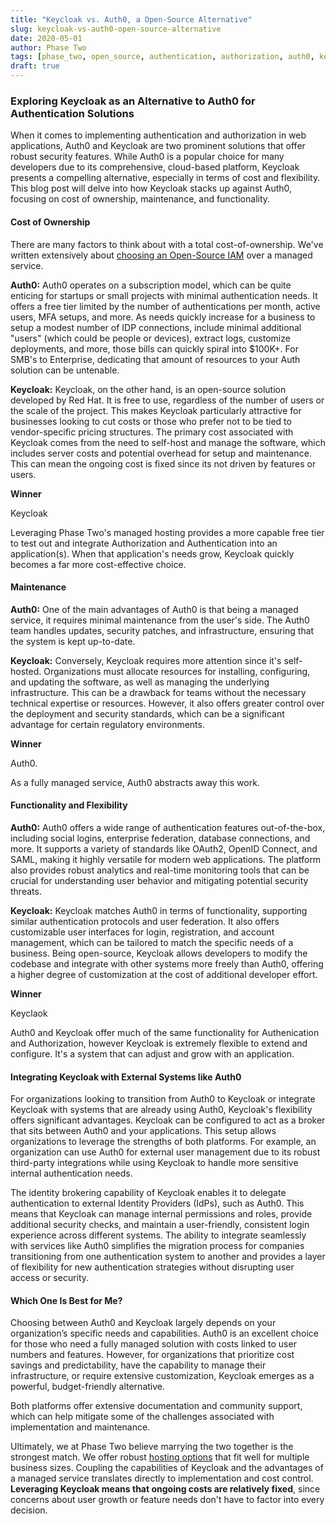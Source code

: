 ```yaml
---
title: "Keycloak vs. Auth0, a Open-Source Alternative"
slug: keycloak-vs-auth0-open-source-alternative
date: 2020-05-01
author: Phase Two
tags: [phase_two, open_source, authentication, authorization, auth0, keycloak]
draft: true
---
```


### Exploring Keycloak as an Alternative to Auth0 for Authentication Solutions

When it comes to implementing authentication and authorization in web applications, Auth0 and Keycloak are two prominent solutions that offer robust security features. While Auth0 is a popular choice for many developers due to its comprehensive, cloud-based platform, Keycloak presents a compelling alternative, especially in terms of cost and flexibility. This blog post will delve into how Keycloak stacks up against Auth0, focusing on cost of ownership, maintenance, and functionality.

#### Cost of Ownership

There are many factors to think about with a total cost-of-ownership. We've written extensively about [choosing an Open-Source IAM](./2024-03-11-open-source-iam.md) over a managed service.

**Auth0:**
Auth0 operates on a subscription model, which can be quite enticing for startups or small projects with minimal authentication needs. It offers a free tier limited by the number of authentications per month, active users, MFA setups, and more. As needs quickly increase for a business to setup a modest number of IDP connections, include minimal additional "users" (which could be people or devices), extract logs, customize deployments, and more, those bills can quickly spiral into $100K+. For SMB's to Enterprise, dedicating that amount of resources to your Auth solution can be untenable.

**Keycloak:**
Keycloak, on the other hand, is an open-source solution developed by Red Hat. It is free to use, regardless of the number of users or the scale of the project. This makes Keycloak particularly attractive for businesses looking to cut costs or those who prefer not to be tied to vendor-specific pricing structures. The primary cost associated with Keycloak comes from the need to self-host and manage the software, which includes server costs and potential overhead for setup and maintenance. This can mean the ongoing cost is fixed since its not driven by features or users.

**Winner**

Keycloak

Leveraging Phase Two's managed hosting provides a more capable free tier to test out and integrate Authorization and Authentication into an application(s). When that application's needs grow, Keycloak quickly becomes a far more cost-effective choice.

#### Maintenance

**Auth0:**
One of the main advantages of Auth0 is that being a managed service, it requires minimal maintenance from the user's side. The Auth0 team handles updates, security patches, and infrastructure, ensuring that the system is kept up-to-date.

**Keycloak:**
Conversely, Keycloak requires more attention since it's self-hosted. Organizations must allocate resources for installing, configuring, and updating the software, as well as managing the underlying infrastructure. This can be a drawback for teams without the necessary technical expertise or resources. However, it also offers greater control over the deployment and security standards, which can be a significant advantage for certain regulatory environments.

**Winner**

Auth0.

As a fully managed service, Auth0 abstracts away this work.

#### Functionality and Flexibility

**Auth0:**
Auth0 offers a wide range of authentication features out-of-the-box, including social logins, enterprise federation, database connections, and more. It supports a variety of standards like OAuth2, OpenID Connect, and SAML, making it highly versatile for modern web applications. The platform also provides robust analytics and real-time monitoring tools that can be crucial for understanding user behavior and mitigating potential security threats.

**Keycloak:**
Keycloak matches Auth0 in terms of functionality, supporting similar authentication protocols and user federation. It also offers customizable user interfaces for login, registration, and account management, which can be tailored to match the specific needs of a business. Being open-source, Keycloak allows developers to modify the codebase and integrate with other systems more freely than Auth0, offering a higher degree of customization at the cost of additional developer effort.

**Winner**

Keyclaok

Auth0 and Keycloak offer much of the same functionality for Authenication and Authorization, however Keycloak is extremely flexible to extend and configure. It's a system that can adjust and grow with an application.

#### Integrating Keycloak with External Systems like Auth0

For organizations looking to transition from Auth0 to Keycloak or integrate Keycloak with systems that are already using Auth0, Keycloak's flexibility offers significant advantages. Keycloak can be configured to act as a broker that sits between Auth0 and your applications. This setup allows organizations to leverage the strengths of both platforms. For example, an organization can use Auth0 for external user management due to its robust third-party integrations while using Keycloak to handle more sensitive internal authentication needs.

The identity brokering capability of Keycloak enables it to delegate authentication to external Identity Providers (IdPs), such as Auth0. This means that Keycloak can manage internal permissions and roles, provide additional security checks, and maintain a user-friendly, consistent login experience across different systems. The ability to integrate seamlessly with services like Auth0 simplifies the migration process for companies transitioning from one authentication system to another and provides a layer of flexibility for new authentication strategies without disrupting user access or security.

#### Which One Is Best for Me?

Choosing between Auth0 and Keycloak largely depends on your organization’s specific needs and capabilities. Auth0 is an excellent choice for those who need a fully managed solution with costs linked to user numbers and features. However, for organizations that prioritize cost savings and predictability, have the capability to manage their infrastructure, or require extensive customization, Keycloak emerges as a powerful, budget-friendly alternative.

Both platforms offer extensive documentation and community support, which can help mitigate some of the challenges associated with implementation and maintenance.

Ultimately, we at Phase Two believe marrying the two together is the strongest match. We offer robust [hosting options](https://phasetwo.io/) that fit well for multiple business sizes. Coupling the capabilities of Keycloak and the advantages of a managed service translates directly to implementation and cost control. **Leveraging Keycloak means that ongoing costs are relatively fixed**, since concerns about user growth or feature needs don't have to factor into every decision.
